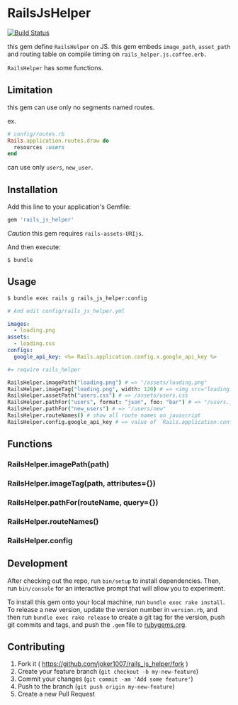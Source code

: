 # RailsJsHelper
[![Build Status](https://travis-ci.org/joker1007/rails_js_helper.svg)](https://travis-ci.org/joker1007/rails_js_helper)

this gem define `RailsHelper` on JS.
this gem embeds `image_path`, `asset_path` and routing table on compile timing on `rails_helper.js.coffee.erb.`

`RailsHelper` has some functions.


## Limitation
this gem can use only no segments named routes.

ex.

```ruby
# config/routes.rb
Rails.application.routes.draw do
  resources :users
end
```

can use only `users`, `new_user`.

## Installation

Add this line to your application's Gemfile:

```ruby
gem 'rails_js_helper'
```

*Caution* this gem requires `rails-assets-URIjs`.

And then execute:

    $ bundle

## Usage

```sh
$ bundle exec rails g rails_js_helper:config

# And edit config/rails_js_helper.yml
```

```yml
images:
  - loading.png
assets:
  - loading.css
configs:
  google_api_key: <%= Rails.application.config.x.google_api_key %>
```

```coffee
#= require rails_helper

RailsHelper.imagePath("loading.png") # => "/assets/loading.png"
RailsHelper.imageTag("loading.png", width: 120) # => <img src="loading.png" width="120">
RailsHelper.assetPath("users.css") # => /assets/users.css
RailsHelper.pathFor("users", format: "json", foo: "bar") # => "/users.json?foo=bar"
RailsHelper.pathFor("new_users") # => "/users/new"
RailsHelper.routeNames() # show all route names on javascript
RailsHelper.config.google_api_key # => value of `Rails.application.config.x.google_api_key`
```

## Functions

### RailsHelper.imagePath(path)
### RailsHelper.imageTag(path, attributes={})
### RailsHelper.pathFor(routeName, query={})
### RailsHelper.routeNames()
### RailsHelper.config

## Development

After checking out the repo, run `bin/setup` to install dependencies. Then, run `bin/console` for an interactive prompt that will allow you to experiment.

To install this gem onto your local machine, run `bundle exec rake install`. To release a new version, update the version number in `version.rb`, and then run `bundle exec rake release` to create a git tag for the version, push git commits and tags, and push the `.gem` file to [rubygems.org](https://rubygems.org).

## Contributing

1. Fork it ( https://github.com/joker1007/rails_js_helper/fork )
2. Create your feature branch (`git checkout -b my-new-feature`)
3. Commit your changes (`git commit -am 'Add some feature'`)
4. Push to the branch (`git push origin my-new-feature`)
5. Create a new Pull Request
